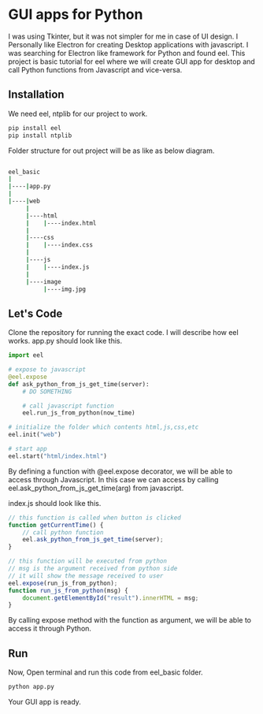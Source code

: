# GUI apps for Python
I was using Tkinter, but it was not simpler for me in case of UI design. I Personally like Electron for creating Desktop applications with javascript. I was searching for Electron like framework for Python and found eel.
This project is basic tutorial for eel where we will create GUI app for desktop and call Python functions from Javascript and vice-versa.

## Installation
We need eel, ntplib for our project to work.
```bash
pip install eel
pip install ntplib
```

Folder structure for out project will be as like as below diagram.
```bash

eel_basic
|
|----|app.py
|
|----|web
     |
     |----html
     |    |----index.html
     |
     |----css
     |    |----index.css
     |
     |----js
     |    |----index.js
     |
     |----image
          |----img.jpg
```

## Let's Code
Clone the repository for running the exact code. I will describe how eel works.
app.py should look like this.
```python
import eel

# expose to javascript
@eel.expose
def ask_python_from_js_get_time(server):
    # DO SOMETHING

    # call javascript function
    eel.run_js_from_python(now_time)

# initialize the folder which contents html,js,css,etc
eel.init("web")

# start app
eel.start("html/index.html")
```
By defining a function with @eel.expose decorator, we will be able to access through Javascript. In this case we can access by calling eel.ask_python_from_js_get_time(arg) from javascript.


index.js should look like this.
```javascript
// this function is called when button is clicked
function getCurrentTime() {
    // call python function
    eel.ask_python_from_js_get_time(server);
}

// this function will be executed from python
// msg is the argument received from python side
// it will show the message received to user
eel.expose(run_js_from_python);
function run_js_from_python(msg) {
    document.getElementById("result").innerHTML = msg;
}
```
By calling expose method with the function as argument, we will be able to access it through Python.

## Run
Now, Open terminal and run this code from eel_basic folder.
```bash
python app.py
```
Your GUI app is ready.
